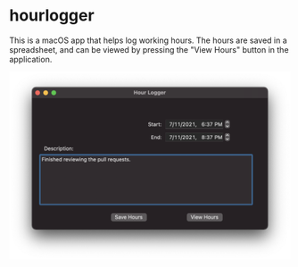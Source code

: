 # hourlogger
This is a macOS app that helps log working hours. The hours are saved in a spreadsheet, and can be viewed by pressing the "View Hours" button in the application.

![demo image](./demo.png)
